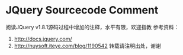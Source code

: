 JQuery Sourcecode Comment
==========

阅读JQuery v1.8.1源码过程中增加的注释，水平有限，欢迎指教
参考资料：
1. http://docs.jquery.com/
2. http://nuysoft.iteye.com/blog/1190542 
转载请注明出处，谢谢
